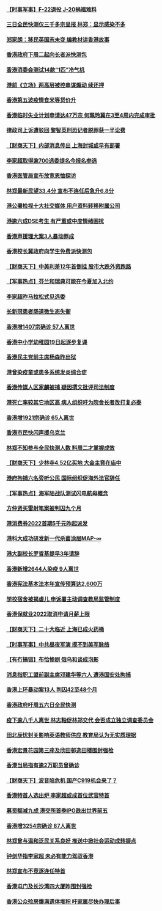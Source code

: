 #### [【时事军事】F-22退役  J-20祸福难料](../pages/nsc415/n13710975.md) 
#### [三日全民快测仅三千多宗呈报 林郑：显示感染不多](../pages/nsc415/n13711145.md) 
#### [郑家朗：移民英国志未变 编教材讲香港故事](../pages/nsc415/n13711068.md) 
#### [香港政府下周二起向长者派快测包](../pages/nsc415/n13711140.md) 
#### [香港消委会测试14款“1匹”冷气机](../pages/nsc415/n13711137.md) 
#### [港前《立场》两高层被控串谋煽动 续还押](../pages/nsc415/n13711123.md) 
#### [香港第五波疫情食米等货价升](../pages/nsc415/n13711091.md) 
#### [香港临时失业计划申请达47万宗 何珮玲冀在3至4周内完成审批](../pages/nsc415/n13711099.md) 
#### [律政司上诉遭驳回 黎智英刑恐记者脱罪获一半讼费](../pages/nsc415/n13711087.md) 
#### [【财商天下】内部消息传出 上海封城或早有部署](../pages/nsc415/n13710971.md) 
#### [李家超取得逾700选委提名今报名参选](../pages/nsc415/n13710315.md) 
#### [香港医管局宣布放宽恩恤探访](../pages/nsc415/n13710303.md) 
#### [林郑最新民望33.4分 宣布不连任后急升6.8分](../pages/nsc415/n13710298.md) 
#### [港公署检视十大社交媒体 用户资料转移附属公司](../pages/nsc415/n13710295.md) 
#### [港逾六成DSE考生 有严重或中度情绪困扰](../pages/nsc415/n13710282.md) 
#### [香港声援理大案3人暴动罪成](../pages/nsc415/n13710276.md) 
#### [香港校长冀政府向学生免费派快测包](../pages/nsc415/n13710247.md) 
#### [【财商天下】中美利差12年首倒挂 股市大跌外资跑路](../pages/nsc415/n13710168.md) 
#### [【军事热点】芬兰和瑞典可能在今夏加入北约](../pages/nsc415/n13709669.md) 
#### [李家超昨马拉松式见选委](../pages/nsc415/n13709542.md) 
#### [长新冠患者肠道微生态失衡](../pages/nsc415/n13709536.md) 
#### [香港增1407宗确诊 57人离世](../pages/nsc415/n13709531.md) 
#### [香港中小学幼稚园19日起逐步复课](../pages/nsc415/n13709525.md) 
#### [香港民主党前主席杨森昨出狱](../pages/nsc415/n13709520.md) 
#### [港曾染疫童或患多系统发炎综合症](../pages/nsc415/n13709504.md) 
#### [香港传媒人区家麟被捕 疑因撰文批评司法制度](../pages/nsc415/n13709361.md) 
#### [港死亡率较其它地区高 病人组织吁为院舍长者改打复必泰](../pages/nsc415/n13708717.md) 
#### [香港增1921宗确诊 65人离世](../pages/nsc415/n13708673.md) 
#### [香港市民快闪声援乌克兰](../pages/nsc415/n13708635.md) 
#### [林郑不知参与全民快测人数 料周二才掌握成效](../pages/nsc415/n13708623.md) 
#### [【财商天下】少林寺4.52亿买地 大金主竟在庙中](../pages/nsc415/n13707350.md) 
#### [港府拘捕六名旁听公民 国际组织促海外法官辞任](../pages/nsc415/n13707054.md) 
#### [【军事热点】海军陆战队测试闪电航母概念](../pages/nsc415/n13702703.md) 
#### [方仲贤买雷射笔案被判囚九个月](../pages/nsc415/n13703434.md) 
#### [港消费券2022首期5千元昨起派发](../pages/nsc415/n13703411.md) 
#### [港科大成功研发新一代杀菌涂层MAP-∞](../pages/nsc415/n13703317.md) 
#### [港大副校长罗哲基提早3年请辞](../pages/nsc415/n13703308.md) 
#### [香港新增2644人染疫 9人离世](../pages/nsc415/n13703294.md) 
#### [香港宪法基本法本年宣传预算达2,600万](../pages/nsc415/n13703267.md) 
#### [学校宿舍被揭虐儿 申诉署主动调查教局监管制度](../pages/nsc415/n13703271.md) 
#### [香港保就业2022取消申请月薪上限](../pages/nsc415/n13703230.md) 
#### [【财商天下】二十大临近 上海已成火药桶](../pages/nsc415/n13702659.md) 
#### [【时事军事】中共昼夜军演 摸不到美军脉络](../pages/nsc415/n13700402.md) 
#### [【有冇搞错】布恰惨剧 俄乌和谈成泡影](../pages/nsc415/n13700356.md) 
#### [消息指职工盟前副主席邓建华等六人 遭港国安处拘捕](../pages/nsc415/n13700862.md) 
#### [香港上环暴动案13人 判囚42至48个月](../pages/nsc415/n13700854.md) 
#### [香港政府吁周五六日全民快测](../pages/nsc415/n13700848.md) 
#### [疫下逾八千人离世 林志釉促林郑交代 会否成立独立调查委员会](../pages/nsc415/n13700821.md) 
#### [田北辰忧封关影响英语教师供应 教育局认为无实质理据](../pages/nsc415/n13700781.md) 
#### [香港宏景花园第三座及欣田邨逸田楼围封强检](../pages/nsc415/n13700727.md) 
#### [香港当局指有逾2万职员曾确诊](../pages/nsc415/n13700670.md) 
#### [【财商天下】波音陷危机 国产C919机会来了？](../pages/nsc415/n13700383.md) 
#### [香港特首人选出炉 李家超或成首位武官特首](../pages/nsc415/n13700296.md) 
#### [募资额减九成 港交所首季IPO跌出世界前五](../pages/nsc415/n13699964.md) 
#### [香港增3254宗确诊 87人离世](../pages/nsc415/n13698163.md) 
#### [林郑曾与温和泛民关系良好 推送中掀社会运动成转捩点](../pages/nsc415/n13698138.md) 
#### [钟剑华指李家超 未必有能力驾驭香港](../pages/nsc415/n13698121.md) 
#### [林郑宣布不竞逐连任特首](../pages/nsc415/n13698095.md) 
#### [香港屯门及长沙湾四大厦昨围封强检](../pages/nsc415/n13698078.md) 
#### [香港公众殓房爆满遗体堆积 吁家属尽快办理后事](../pages/nsc415/n13698066.md) 

